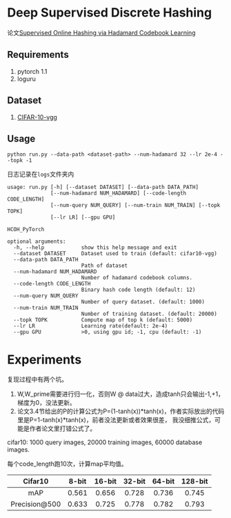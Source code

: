 # Deep Supervised Discrete Hashing

论文[Supervised Online Hashing via Hadamard Codebook Learning](https://dl.acm.org/citation.cfm?id=3240519)

## Requirements
1. pytorch 1.1
2. loguru

## Dataset
1. [CIFAR-10-vgg](http://cs-people.bu.edu/hekun/data/mihash/CIFAR10_VGG16_fc7.mat)

## Usage
`python run.py --data-path <dataset-path> --num-hadamard 32 --lr 2e-4 --topk -1 `

日志记录在`logs`文件夹内

```
usage: run.py [-h] [--dataset DATASET] [--data-path DATA_PATH]
              [--num-hadamard NUM_HADAMARD] [--code-length CODE_LENGTH]
              [--num-query NUM_QUERY] [--num-train NUM_TRAIN] [--topk TOPK]
              [--lr LR] [--gpu GPU]

HCOH_PyTorch

optional arguments:
  -h, --help            show this help message and exit
  --dataset DATASET     Dataset used to train (default: cifar10-vgg)
  --data-path DATA_PATH
                        Path of dataset
  --num-hadamard NUM_HADAMARD
                        Number of hadamard codebook columns.
  --code-length CODE_LENGTH
                        Binary hash code length (default: 12)
  --num-query NUM_QUERY
                        Number of query dataset. (default: 1000)
  --num-train NUM_TRAIN
                        Number of training dataset. (default: 20000)
  --topk TOPK           Compute map of top k (default: 5000)
  --lr LR               Learning rate(default: 2e-4)
  --gpu GPU             >0, using gpu id; -1, cpu (default: -1)

```

# Experiments
复现过程中有两个坑。
1. W,W_prime需要进行归一化，否则W @ data过大，造成tanh只会输出-1,+1，梯度为0，没法更新。
2. 论文3.4节给出的P的计算公式为P=(1-tanh(x))*tanh(x)，作者实际放出的代码里是P=1-tanh(x)*tanh(x)，前者没法更新或者效果很差，
我没细推公式，可能是作者论文里打错公式了。

cifar10: 1000 query images, 20000 training images, 60000 database images.

每个code_length跑10次，计算map平均值。

   Cifar10        | 8-bit | 16-bit | 32-bit | 64-bit | 128-bit  
  :-:             |  :-:   | :-:    | :-:    | :-:    | :-:
  mAP             |  0.561 | 0.656  | 0.728  | 0.736  | 0.745
  Precision@500   |  0.633 | 0.725  | 0.778  | 0.782  | 0.793
